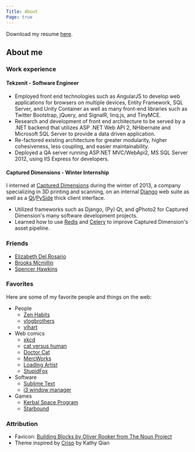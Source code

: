 ```yaml
---
Title: About
Page: true
---
```


Download my resume [here](https://s3.amazonaws.com/deslee/resume.pdf).

## About me

### Work experience

#### Tekzenit - Software Engineer

- Employed front end technologies such as AngularJS to develop web applications for browsers on multiple devices, 
Entity Framework, SQL Server, and Unity Container as well as many front-end libraries such as Twitter Bootstrap, jQuery, and SignalR, linq.js, and TinyMCE.
- Research and development of front end architecture to be served by a .NET backend that utilizes ASP .NET Web API 2, NHibernate and Microsoft SQL Server to provide a data driven application.
- Re-factored existing architecture for greater modularity, higher cohesiveness, less coupling, and easier maintainability.
- Deployed a QA server running ASP.NET MVC/WebApi2, MS SQL Server 2012, using IIS Express for developers.

#### Captured Dimensions - Winter Internship

I interned at [Captured Dimensions][1] during the winter of 2013, a company specializing in 3D printing and scanning, on an internal [Django][2] web suite as well as a [Qt][3]/[PySide][4] thick client interface.

- Utilized frameworks such as Django, (Py) Qt, and gPhoto2 for Captured Dimension's many software development projects.
- Learned how to use [Redis][5] and [Celery][6] to improve Captured Dimension's asset pipeline.

[1]: http://captureddimensions.com/
[2]: https://www.djangoproject.com/
[3]: http://qt-project.org/
[4]: http://qt-project.org/wiki/PySide
[5]: http://redis.io/
[6]: http://www.celeryproject.org/

### Friends

- [Elizabeth Del Rosario](http://elizabethdelrosario.com/)
- [Brooks Mcmillin](http://brooksmcmillin.com/)
- [Spencer Hawkins](http://spencer-hawkins.com/)

### Favorites

Here are some of my favorite people and things on the web:

- People
	- [Zen Habits](http://zenhabits.net/)
	- [vlogbrothers](http://www.youtube.com/user/vlogbrothers)
	- [vihart](http://vihart.com/)
- Web comics
	- [xkcd](http://xkcd.com/)
	- [cat versus human](http://www.catversushuman.com/)
	- [Doctor Cat](http://doctorcatmd.com/)
	- [MercWorks](http://www.mercworks.net/)
	- [Loading Artist](http://www.loadingartist.com/)
	- [StupidFox](http://stupidfox.net/)
- Software
	- [Sublime Text](http://www.sublimetext.com/)
	- [i3 window manager](http://i3wm.org/)
- Games
	- [Kerbal Space Program](https://kerbalspaceprogram.com/)
	- [Starbound](http://playstarbound.com/) 


### Attribution
- Favicon: [Building Blocks by Oliver Rooker from The Noun Project](http://thenounproject.com/term/building-blocks/84244/)
- Theme inspired by [Crisp](https://github.com/kathyqian/crisp-ghost-theme) by Kathy Qian
